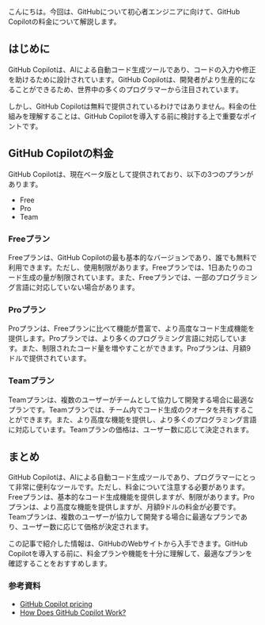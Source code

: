 <!--
title: GitHub Copilotの料金について
tags: github,copilot,料金
id: 
private: false
-->

こんにちは。今回は、GitHubについて初心者エンジニアに向けて、GitHub Copilotの料金について解説します。

## はじめに

GitHub Copilotは、AIによる自動コード生成ツールであり、コードの入力や修正を助けるために設計されています。GitHub Copilotは、開発者がより生産的になることができるため、世界中の多くのプログラマーから注目されています。

しかし、GitHub Copilotは無料で提供されているわけではありません。料金の仕組みを理解することは、GitHub Copilotを導入する前に検討する上で重要なポイントです。

## GitHub Copilotの料金

GitHub Copilotは、現在ベータ版として提供されており、以下の3つのプランがあります。

- Free
- Pro
- Team

### Freeプラン

Freeプランは、GitHub Copilotの最も基本的なバージョンであり、誰でも無料で利用できます。ただし、使用制限があります。Freeプランでは、1日あたりのコード生成の量が制限されています。また、Freeプランでは、一部のプログラミング言語に対応していない場合があります。

### Proプラン

Proプランは、Freeプランに比べて機能が豊富で、より高度なコード生成機能を提供します。Proプランでは、より多くのプログラミング言語に対応しています。また、制限されたコード量を増やすことができます。Proプランは、月額9ドルで提供されています。

### Teamプラン

Teamプランは、複数のユーザーがチームとして協力して開発する場合に最適なプランです。Teamプランでは、チーム内でコード生成のクオータを共有することができます。また、より高度な機能を提供し、より多くのプログラミング言語に対応しています。Teamプランの価格は、ユーザー数に応じて決定されます。

## まとめ

GitHub Copilotは、AIによる自動コード生成ツールであり、プログラマーにとって非常に便利なツールです。ただし、料金について注意する必要があります。Freeプランは、基本的なコード生成機能を提供しますが、制限があります。Proプランは、より高度な機能を提供しますが、月額9ドルの料金が必要です。Teamプランは、複数のユーザーが協力して開発する場合に最適なプランであり、ユーザー数に応じて価格が決定されます。

この記事で紹介した情報は、GitHubのWebサイトから入手できます。GitHub Copilotを導入する前に、料金プランや機能を十分に理解して、最適なプランを確認することをおすすめします。

### 参考資料

- [GitHub Copilot pricing](https://copilot.github.com/pricing/)
- [How Does GitHub Copilot Work?](https://towardsdatascience.com/how-does-github-copilot-work-4f0e9c4a2483)
